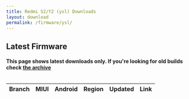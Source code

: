 ```yaml
---
title: Redmi S2/Y2 (ysl) Downloads
layout: download
permalink: /firmware/ysl/
---
```


## Latest Firmware
#### This page shows latest downloads only. If you're looking for old builds check [the archive](/archive/firmware/ysl/)


<div style="overflow-x:auto;">
<table id="firmware" class="compact row-border" style="width:100%">
    <thead>
        <tr>
            <th>Branch</th>
            <th>MIUI</th>
            <th>Android</th>
            <th>Region</th>
            <th>Updated</th>
            <th>Link</th>
        </tr>
    </thead>
    <script>loadFirmwareDownloads('ysl', 'latest')</script>
</table>
</div>
